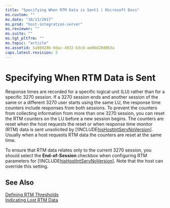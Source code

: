 ```yaml
---
title: "Specifying When RTM Data is Sent1 | Microsoft Docs"
ms.custom: ""
ms.date: "10/13/2017"
ms.prod: "host-integration-server"
ms.reviewer: ""
ms.suite: ""
ms.tgt_pltfrm: ""
ms.topic: "article"
ms.assetid: 5a989286-9dac-4932-b3c8-ae06d20d063a
caps.latest.revision: 3
---
```

# Specifying When RTM Data is Sent
Response times are recorded for a specific logical unit (LU) rather than for a specific 3270 session. If a 3270 session ends and another session of the same or a different 3270 user starts using the same LU, the response time counters include responses from both sessions. To prevent the counters from collecting information from more than one 3270 session, you can reset the RTM counters on the LU before a new session begins. The counters are reset when the host requests the reset or when response time monitor (RTM) data is sent unsolicited by [!INCLUDE[hisHostIntServNoVersion](../core/includes/hishostintservnoversion-md.md)]. Usually when a host requests RTM data the counters are reset at the same time.  
  
 To ensure that RTM data relates only to the current 3270 session, you should select the **End-of-Session** checkbox when configuring RTM parameters for [!INCLUDE[hisHostIntServNoVersion](../core/includes/hishostintservnoversion-md.md)]. Note that the host can override this setting.  
  
## See Also  
 [Defining RTM Thresholds](../core/defining-rtm-thresholds.md)   
 [Indicating Lost RTM Data](../core/indicating-lost-rtm-data.md)